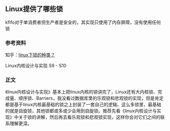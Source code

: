 ## Linux提供了哪些锁

kfifo对于单消费者但生产者是安全的，其实现只使用了内存屏障，没有使用任何锁

### 参考资料

知乎：[linux下锁的种类？](https://www.zhihu.com/question/58047327/answer/155607124)

Linux内核设计与实现 S9 - S10

### 正文

《linux内核设计与实现》基本上把linux内核的锁讲完了，Linux还有大内核锁、完成量、顺序锁、Barriers，我没看过数据库里的乐观锁和悲观锁的实现，但是肯定都是基于linux内核最基础的锁之上封装了一套自己的逻辑。这么多锁里，最基础的就是自旋锁，其他锁都或多或少会用到自旋锁。推荐先看《linux内核设计与实现》中关于锁的讲解，然后再去看乐观锁和悲观锁实现，这样你会对它们之间的联系理解更深。

